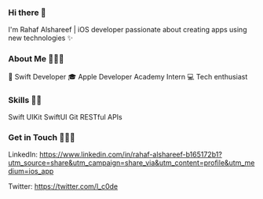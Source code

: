 ### Hi there 👋

I'm Rahaf Alshareef | iOS developer passionate about creating apps using new technologies ✨

### About Me 👩🏻‍💻

📱 Swift Developer
🎓 Apple Developer Academy Intern
💻 Tech enthusiast

### Skills 💪🏻

Swift
UIKit
SwiftUI
Git
RESTful APIs

### Get in Touch 🙋🏻‍♀️

LinkedIn: https://www.linkedin.com/in/rahaf-alshareef-b165172b1?utm_source=share&utm_campaign=share_via&utm_content=profile&utm_medium=ios_app


Twitter: https://twitter.com/l_c0de


